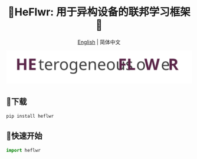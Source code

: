 <h1 align="center">🧰HeFlwr: 用于异构设备的联邦学习框架🧰 </h1>

<div align="center">

[English](./README.md) | 简体中文
</div>

![logo](/pictures/logo.svg)

## 🚀下载
``` shell
pip install heflwr
```

## 🎉快速开始
``` python
import heflwr
```
